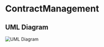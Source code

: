 # ContractManagement

## UML Diagram
![UML Diagram](docs/uml_diagrams/contract_management_diagram.png)